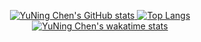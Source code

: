 <p align="center">
  <a href="https://github.com/anuraghazra/github-readme-stats">
    <img src="https://github-readme-stats.vercel-sigma-five.app/api?username=qazxcdswe123&show_icons=true" alt="YuNing Chen's GitHub stats">
  </a>

  <a href="https://github.com/anuraghazra/github-readme-stats">
    <img src="https://github-readme-stats.vercel-sigma-five.app/api/top-langs/?username=qazxcdswe123&layout=compact" alt="Top Langs">
  </a>

  <a href="https://github.com/anuraghazra/github-readme-stats">
    <img src="https://github-readme-stats.vercel-sigma-five.app/api/wakatime?username=qazxcdswe123&layout=compact" alt="YuNing Chen's wakatime stats">
  </a>
</p>

<!--
**qazxcdswe123/qazxcdswe123** is a ✨ _special_ ✨ repository because its `README.md` (this file) appears on your GitHub profile.

Here are some ideas to get you started:

- 🔭 I’m currently working on ...
- 🌱 I’m currently learning ...
- 👯 I’m looking to collaborate on ...
- 🤔 I’m looking for help with ...
- 💬 Ask me about ...
- 📫 How to reach me: ...
- 😄 Pronouns: ...
- ⚡ Fun fact: ...

[![YuNing Chen's GitHub stats](https://github-readme-stats.vercel.app/api?username=qazxcdswe123&show_icons=true)](https://github.com/anuraghazra/github-readme-stats)

[![Top Langs](https://github-readme-stats.vercel.app/api/top-langs/?username=qazxcdswe123&layout=compact)](https://github.com/anuraghazra/github-readme-stats)

[![YuNing Chen's wakatime stats](https://github-readme-stats.vercel.app/api/wakatime?username=qazxcdswe123&layout=compact)](https://github.com/anuraghazra/github-readme-stats)
-->
